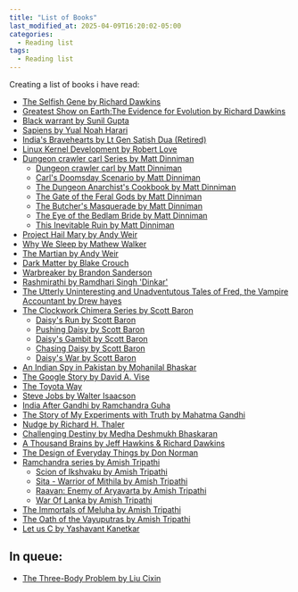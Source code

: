 ```yaml
---
title: "List of Books"
last_modified_at: 2025-04-09T16:20:02-05:00
categories:
  - Reading list
tags:
  - Reading list
---
```


Creating a list of books i have read:

- [The Selfish Gene by Richard Dawkins](https://en.wikipedia.org/wiki/The_Selfish_Gene)
- [Greatest Show on Earth:The Evidence for Evolution by Richard Dawkins](https://en.wikipedia.org/wiki/The_Greatest_Show_on_Earth:_The_Evidence_for_Evolution)
- [Black warrant by Sunil Gupta](https://en.wikipedia.org/wiki/Black_Warrant_(book))
- [Sapiens by Yual Noah Harari](https://en.wikipedia.org/wiki/Sapiens:_A_Brief_History_of_Humankind)
- [India's Bravehearts  by Lt Gen Satish Dua (Retired)](https://bookishlyunlimited.wordpress.com/2020/12/17/in-review-indias-bravehearts-untold-stories-from-the-indian-army/)
- [Linux Kernel Development by Robert Love](https://www.amazon.in/Linux-Kernel-Development-Developers-Library/dp/0672329468)
- [Dungeon crawler carl Series by Matt Dinniman](https://www.goodreads.com/series/309211-dungeon-crawler-carl)
  - [Dungeon crawler carl by Matt Dinniman](https://www.goodreads.com/series/309211-dungeon-crawler-carl)
  - [Carl's Doomsday Scenario by Matt Dinniman](https://www.goodreads.com/series/309211-dungeon-crawler-carl)
  - [The Dungeon Anarchist's Cookbook by Matt Dinniman](https://www.goodreads.com/series/309211-dungeon-crawler-carl)
  - [The Gate of the Feral Gods by Matt Dinniman](https://www.goodreads.com/series/309211-dungeon-crawler-carl)
  - [The Butcher's Masquerade by Matt Dinniman](https://www.goodreads.com/series/309211-dungeon-crawler-carl)
  - [The Eye of the Bedlam Bride by Matt Dinniman](https://www.goodreads.com/series/309211-dungeon-crawler-carl)
  - [This Inevitable Ruin by Matt Dinniman](https://www.goodreads.com/series/309211-dungeon-crawler-carl)
- [Project Hail Mary by Andy Weir](https://en.wikipedia.org/wiki/Project_Hail_Mary)
- [Why We Sleep by Mathew Walker](https://en.wikipedia.org/wiki/Why_We_Sleep)
- [The Martian by Andy Weir](https://en.wikipedia.org/wiki/The_Martian_(Weir_novel))
- [Dark Matter by Blake Crouch](https://en.wikipedia.org/wiki/Dark_Matter_(Crouch_novel))
- [Warbreaker by Brandon Sanderson](https://en.wikipedia.org/wiki/Warbreaker)
- [Rashmirathi by Ramdhari Singh 'Dinkar'](https://en.wikipedia.org/wiki/Rashmirathi)
- [The Utterly Uninteresting and Unadventutous Tales of Fred, the Vampire Accountant by Drew hayes](https://www.goodreads.com/book/show/22081680-the-utterly-uninteresting-and-unadventurous-tales-of-fred-the-vampire-a)
- [The Clockwork Chimera Series by Scott Baron](https://www.goodreads.com/series/244426-the-clockwork-chimera)
  - [Daisy's Run by Scott Baron](https://www.goodreads.com/series/244426-the-clockwork-chimera)
  - [Pushing Daisy by Scott Baron](https://www.goodreads.com/series/244426-the-clockwork-chimera)
  - [Daisy's Gambit by Scott Baron](https://www.goodreads.com/series/244426-the-clockwork-chimera)
  - [Chasing Daisy by Scott Baron](https://www.goodreads.com/series/244426-the-clockwork-chimera)
  - [Daisy's War by Scott Baron](https://www.goodreads.com/series/244426-the-clockwork-chimera)
- [An Indian Spy in Pakistan by Mohanilal Bhaskar](https://www.audible.in/pd/An-Indian-Spy-in-Pakistan-Audiobook/B01N9RLIAV)
- [The Google Story by David A. Vise](https://en.wikipedia.org/wiki/The_Google_Story)
- [The Toyota Way](https://www.google.co.in/books/edition/The_Toyota_Way/eZutzPww02EC?hl=en&gbpv=0)
- [Steve Jobs by Walter Isaacson](https://en.wikipedia.org/wiki/Steve_Jobs_(book))
- [India After Gandhi by Ramchandra Guha](https://en.wikipedia.org/wiki/India_After_Gandhi)
- [The Story of My Experiments with Truth by Mahatma Gandhi](https://en.wikipedia.org/wiki/The_Story_of_My_Experiments_with_Truth)
- [Nudge by Richard H. Thaler](https://en.wikipedia.org/wiki/Nudge_(book))
- [Challenging Destiny by Medha Deshmukh Bhaskaran](https://www.audible.in/pd/Challenging-Destiny-Audiobook/B07C56NM3P)
- [A Thousand Brains by Jeff Hawkins & Richard Dawkins](https://www.goodreads.com/book/show/54503521-a-thousand-brains)
- [The Design of Everyday Things by Don Norman](https://en.wikipedia.org/wiki/The_Design_of_Everyday_Things)
- [Ramchandra series by Amish Tripathi](https://www.goodreads.com/series/148944-ram-chandra)
  - [Scion of Ikshvaku by Amish Tripathi](https://www.goodreads.com/series/148944-ram-chandra)
  - [Sita - Warrior of Mithila by Amish Tripathi](https://www.goodreads.com/series/148944-ram-chandra)
  - [Raavan: Enemy of Aryavarta by Amish Tripathi](https://www.goodreads.com/series/148944-ram-chandra)
  - [War Of Lanka by Amish Tripathi](https://www.goodreads.com/series/148944-ram-chandra)
- [The Immortals of Meluha by Amish Tripathi](https://en.wikipedia.org/wiki/The_Immortals_of_Meluha)
- [The Oath of the Vayuputras by Amish Tripathi](https://en.wikipedia.org/wiki/The_Oath_of_the_Vayuputras)
- [Let us C by Yashavant Kanetkar](https://archive.org/details/yashavant-kanetkar-let-us-c-bpb-publications-2004)


## In queue:
- [The Three-Body Problem by Liu Cixin](https://en.wikipedia.org/wiki/The_Three-Body_Problem_(novel))

